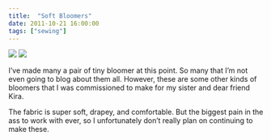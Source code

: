 ```yaml
---
title:  "Soft Bloomers"
date: 2011-10-21 16:00:00
tags: ["sewing"]
---
```


<img src="/uploads/2011/10/bloomers01.jpg">
<img src="/uploads/2011/10/bloomers02.jpg">


I’ve made many a pair of tiny bloomer at this point. So many that I’m not even going to blog about them all. However, these are some other kinds of bloomers that I was commissioned to make for my sister and dear friend Kira.

The fabric is super soft, drapey, and comfortable. But the biggest pain in the ass to work with ever, so I unfortunately don’t really plan on continuing to make these.
